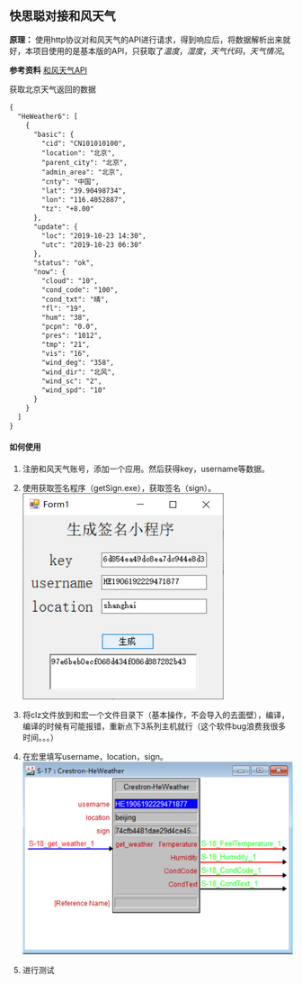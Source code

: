 ## 快思聪对接和风天气
**原理：** 使用http协议对和风天气的API进行请求，得到响应后，将数据解析出来就好，本项目使用的是基本版的API，只获取了*温度*，*湿度*，*天气代码*，*天气情况*。

**参考资料** [和风天气API](https://dev.heweather.com/docs/api/weather)

获取北京天气返回的数据
```
{
  "HeWeather6": [
    {
      "basic": {
        "cid": "CN101010100",
        "location": "北京",
        "parent_city": "北京",
        "admin_area": "北京",
        "cnty": "中国",
        "lat": "39.90498734",
        "lon": "116.4052887",
        "tz": "+8.00"
      },
      "update": {
        "loc": "2019-10-23 14:30",
        "utc": "2019-10-23 06:30"
      },
      "status": "ok",
      "now": {
        "cloud": "10",
        "cond_code": "100",
        "cond_txt": "晴",
        "fl": "19",
        "hum": "38",
        "pcpn": "0.0",
        "pres": "1012",
        "tmp": "21",
        "vis": "16",
        "wind_deg": "358",
        "wind_dir": "北风",
        "wind_sc": "2",
        "wind_spd": "10"
      }
    }
  ]
}
```

#### 如何使用
1. 注册和风天气账号，添加一个应用。然后获得key，username等数据。

2. 使用获取签名程序（getSign.exe），获取签名（sign）。
![getSign](./getSign.png)

3. 将clz文件放到和宏一个文件目录下（基本操作，不会导入的去面壁），编译，编译的时候有可能报错，重新点下3系列主机就行（这个软件bug浪费我很多时间。。。）

4. 在宏里填写username，location，sign。
![Marco](./marco.png)

5. 进行测试
